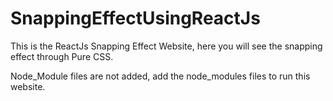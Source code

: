 # SnappingEffectUsingReactJs
This is the ReactJs Snapping Effect Website, here you will see the snapping effect through Pure CSS.

Node_Module files are not added, add the node_modules files to run this website.
